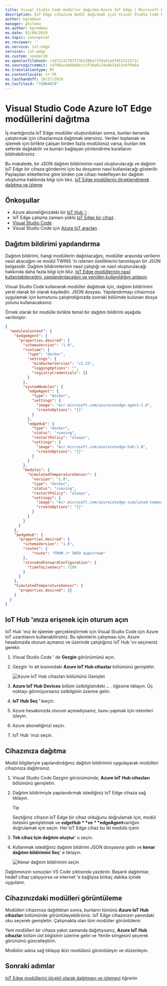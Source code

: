 ```yaml
---
title: Visual Studio Code modüller dağıtma-Azure IoT Edge | Microsoft Docs
description: IoT Edge cihazına modül dağıtmak için Visual Studio Code kullanma
author: kgremban
manager: philmea
ms.author: kgremban
ms.date: 01/09/2019
ms.topic: conceptual
ms.reviewer: ''
ms.service: iot-edge
services: iot-edge
ms.custom: seodec18
ms.openlocfilehash: c3d721427075736138ba73fda51a4fd515125f1c
ms.sourcegitcommit: c4700ac4ddbb0ecc2f10a6119a4631b13c6f946a
ms.translationtype: MT
ms.contentlocale: tr-TR
ms.lasthandoff: 10/27/2019
ms.locfileid: "72964870"
---
```

# <a name="deploy-azure-iot-edge-modules-from-visual-studio-code"></a>Visual Studio Code Azure IoT Edge modüllerini dağıtma

İş mantığınızla IoT Edge modüller oluşturduktan sonra, bunları kenarda çalıştırmak için cihazlarınıza dağıtmak istersiniz. Verileri toplamak ve işlemek için birlikte çalışan birden fazla modülünüz varsa, bunları tek seferde dağıtabilir ve bunları bağlayan yönlendirme kurallarını bildirebilirsiniz.

Bu makalede, bir JSON dağıtım bildiriminin nasıl oluşturulacağı ve dağıtım IoT Edge bir cihaza gönderimi için bu dosyanın nasıl kullanılacağı gösterilir. Paylaşılan etiketlerine göre birden çok cihazı hedefleyen bir dağıtım oluşturma hakkında bilgi için bkz. [IoT Edge modüllerini ölçeklendirerek dağıtma ve izleme](how-to-deploy-monitor.md)

## <a name="prerequisites"></a>Önkoşullar

* Azure aboneliğinizdeki bir [IoT Hub 'ı](../iot-hub/iot-hub-create-through-portal.md) .
* IoT Edge çalışma zamanı yüklü [IoT Edge bir cihaz](how-to-register-device.md#register-with-visual-studio-code) .
* [Visual Studio Code](https://code.visualstudio.com/).
* Visual Studio Code için [Azure IoT araçları](https://marketplace.visualstudio.com/items?itemName=vsciot-vscode.azure-iot-tools#overview) .

## <a name="configure-a-deployment-manifest"></a>Dağıtım bildirimi yapılandırma

Dağıtım bildirimi, hangi modüllerin dağıtılacağını, modüller arasında verilerin nasıl akacağını ve modül TWINS 'in istenen özelliklerini tanımlayan bir JSON belgesidir. Dağıtım bildirimlerinin nasıl çalıştığı ve nasıl oluşturulacağı hakkında daha fazla bilgi için bkz. [IoT Edge modüllerinin nasıl kullanılabileceğini, yapılandırılacağını ve yeniden kullanıldığını anlayın](module-composition.md).

Visual Studio Code kullanarak modüller dağıtmak için, dağıtım bildirimini yerel olarak bir olarak kaydedin. JSON dosyası. Yapılandırmayı cihazınıza uygulamak için komutunu çalıştırdığınızda sonraki bölümde bulunan dosya yolunu kullanacaksınız.

Örnek olarak bir modülle birlikte temel bir dağıtım bildirimi aşağıda verilmiştir:

   ```json
   {
     "modulesContent": {
       "$edgeAgent": {
         "properties.desired": {
           "schemaVersion": "1.0",
           "runtime": {
             "type": "docker",
             "settings": {
               "minDockerVersion": "v1.25",
               "loggingOptions": "",
               "registryCredentials": {}
             }
           },
           "systemModules": {
             "edgeAgent": {
               "type": "docker",
               "settings": {
                 "image": "mcr.microsoft.com/azureiotedge-agent:1.0",
                 "createOptions": "{}"
               }
             },
             "edgeHub": {
               "type": "docker",
               "status": "running",
               "restartPolicy": "always",
               "settings": {
                 "image": "mcr.microsoft.com/azureiotedge-hub:1.0",
                 "createOptions": "{}"
               }
             }
           },
           "modules": {
             "SimulatedTemperatureSensor": {
               "version": "1.0",
               "type": "docker",
               "status": "running",
               "restartPolicy": "always",
               "settings": {
                 "image": "mcr.microsoft.com/azureiotedge-simulated-temperature-sensor:1.0",
                 "createOptions": "{}"
               }
             }
           }
         }
       },
       "$edgeHub": {
         "properties.desired": {
           "schemaVersion": "1.0",
           "routes": {
               "route": "FROM /* INTO $upstream"
           },
           "storeAndForwardConfiguration": {
             "timeToLiveSecs": 7200
           }
         }
       },
       "SimulatedTemperatureSensor": {
         "properties.desired": {}
       }
     }
   }
   ```

## <a name="sign-in-to-access-your-iot-hub"></a>IoT Hub 'ınıza erişmek için oturum açın

IoT Hub 'ınız ile işlemler gerçekleştirmek için Visual Studio Code için Azure IoT uzantılarını kullanabilirsiniz. Bu işlemlerin çalışması için, Azure hesabınızda oturum açmanız ve üzerinde çalıştığınız IoT Hub 'ını seçmeniz gerekir.

1. Visual Studio Code ' de **Gezgin** görünümünü açın.

1. Gezgin 'in alt kısmındaki **Azure IoT Hub cihazlar** bölümünü genişletin.

   ![Azure IoT Hub cihazları bölümünü Genişlet](./media/how-to-deploy-modules-vscode/azure-iot-hub-devices.png)

1. **Azure IoT Hub Devices** bölüm üstbilgisindeki **..** . öğesine tıklayın. Üç noktayı görmüyorsanız üstbilginin üzerine gelin.

1. **IoT Hub Seç ' i**seçin.

1. Azure hesabınızda oturum açmadıysanız, bunu yapmak için istemleri izleyin.

1. Azure aboneliğinizi seçin.

1. IoT Hub 'ınızı seçin.

## <a name="deploy-to-your-device"></a>Cihazınıza dağıtma

Modül bilgileriyle yapılandırdığınız dağıtım bildirimini uygulayarak modülleri cihazınıza dağıtırsınız.

1. Visual Studio Code Gezgini görünümünde, **Azure IoT Hub cihazları** bölümünü genişletin.

1. Dağıtım bildirimiyle yapılandırmak istediğiniz IoT Edge cihaza sağ tıklayın.

    > [!TIP]
    > Seçtiğiniz cihazın IoT Edge bir cihaz olduğunu doğrulamak için, modül listesini genişletmek ve **$edgeHub** ve **$edgeAgent**varlığını doğrulamak için seçin. Her IoT Edge cihaz bu iki modülü içerir.

1. **Tek cihaz Için dağıtım oluştur**' u seçin.

1. Kullanmak istediğiniz dağıtım bildirimi JSON dosyasına gidin ve **kenar dağıtım bildirimini Seç**' e tıklayın.

   ![Kenar dağıtım bildirimini seçin](./media/how-to-deploy-modules-vscode/select-deployment-manifest.png)

Dağıtımınızın sonuçları VS Code çıktısında yazdırılır. Başarılı dağıtımlar, hedef cihaz çalışıyorsa ve internet 'e bağlıysa birkaç dakika içinde uygulanır.

## <a name="view-modules-on-your-device"></a>Cihazınızdaki modülleri görüntüleme

Modülleri cihazınıza dağıttıktan sonra, bunların tümünü **Azure IoT Hub cihazları** bölümünde görüntüleyebilirsiniz. IoT Edge cihazınızın yanındaki oku seçerek genişletin. Çalışmakta olan tüm modüller görüntülenir.

Yeni modülleri bir cihaza yakın zamanda dağıttıysanız, **Azure IoT Hub cihazlar** bölüm üst bilgisinin üzerine gelin ve Yenile simgesini seçerek görünümü güncelleştirin.

Modülün adına sağ tıklayıp ikizi modülünü görüntüleyin ve düzenleyin.

## <a name="next-steps"></a>Sonraki adımlar

[IoT Edge modüllerini ölçekli olarak dağıtmayı ve izlemeyi](how-to-deploy-monitor.md) öğrenin

